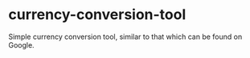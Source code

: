 # currency-conversion-tool
Simple currency conversion tool, similar to that which can be found on Google.
